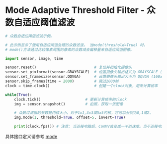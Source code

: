 Mode Adaptive Threshold Filter - 众数自适应阈值滤波
===========================================================

```python
# 众数自适应阈值滤波示例。

# 此示例显示了使用自适应阈值处理的众数滤波。 当mode(threshold=True) 时，
# mode()方法通过比较像素周围的像素的众数减去偏移量来自适应阈值图像。

import sensor, image, time

sensor.reset()                          # 复位并初始化摄像头
sensor.set_pixformat(sensor.GRAYSCALE)  # 设置摄像头输出格式为 GRAYSCALE（也可以是RGB565）
sensor.set_framesize(sensor.QQVGA)      # 设置摄像头输出大小为 QQVGA (160x120)
sensor.skip_frames(time = 2000)         # 跳过2000帧
clock = time.clock()                    # 创建一个clock对象，用来计算帧率

while(True):
    clock.tick()                    # 更新计算帧率的clock
    img = sensor.snapshot()         # 拍照，获取一张图像

    # 众数过滤器的参数是内核大小，对于1x1,3x3或5x5内核，它可以分别为0,1或2。
    img.mode(1, threshold=True, offset=5, invert=True)

    print(clock.fps()) # 注意: 当连接电脑后，CanMV会变成一半的速度。当不连接电脑，帧率会增加。
```

具体接口定义请参考 [mode](../../library/canmv/image.md#mode)
